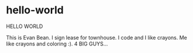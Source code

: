 # hello-world
HELLO WORLD

This is Evan Bean. I sign lease for townhouse. I code and I like crayons.
Me like crayons and coloring :).
4 BIG GUYS...
